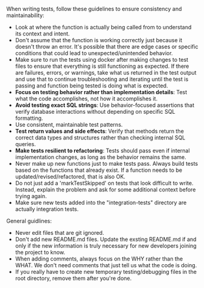 When writing tests, follow these guidelines to ensure consistency and maintainability:
 - Look at where the function is actually being called from to understand its context and intent.
 - Don't assume that the function is working correctly just because it doesn't throw an error. It's possible that there are edge cases or specific conditions that could lead to unexpected/unintended behavior.
 - Make sure to run the tests using docker after making changes to test files to ensure that everything is still functioning as expected. If there are failures, errors, or warnings, take what us returned in the test output and use that to continue troubleshooting and iterating until the test is passing and function being tested is doing what is expected.
 - **Focus on testing behavior rather than implementation details**: Test what the code accomplishes, not how it accomplishes it.
 - **Avoid testing exact SQL strings**: Use behavior-focused assertions that verify database interactions without depending on specific SQL formatting.
 - Use consistent, maintainable test patterns.
 - **Test return values and side effects**: Verify that methods return the correct data types and structures rather than checking internal SQL queries.
 - **Make tests resilient to refactoring**: Tests should pass even if internal implementation changes, as long as the behavior remains the same.
 - Never make up new functions just to make tests pass. Always build tests based on the functions that already exist. If a function needs to be updated/revised/refactored, that is also OK.
 - Do not just add a 'markTestSkipped' on tests that look difficult to write. Instead, explain the problem and ask for some additional context before trying again.
 - Make sure new tests added into the "integration-tests" directory are actually integration tests.

General guidlines:
- Never edit files that are git ignored.
- Don't add new README.md files. Update the exsting README.md if and only if the new information is truly necessary for new developers joining the project to know.
- When adding comments, always focus on the WHY rather than the WHAT. We don't need comments that just tell us what the code is doing.
- If you really have to create new temporary testing/debugging files in the root directory, remove them after you're done.
